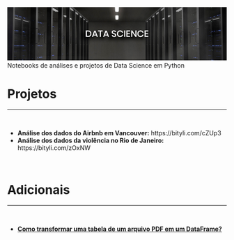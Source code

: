 <img src="data-science/arquivos/imagens/banner.jpg">
Notebooks de análises e projetos de Data Science em Python
</br>
<h1><b>Projetos</b></h1>
<hr>
</br>
<ul>
  <li><b>Análise dos dados do Airbnb em Vancouver:</b> https://bityli.com/cZUp3</li>
  <li><b>Análise dos dados da violência no Rio de Janeiro:</b> https://bityli.com/zOxNW</li>
</ul>

</br>
<h1><b>Adicionais</b></h1>
<hr>
</br>
<ul>
  <li><b><a href="data-science/arquivos/pdf">Como transformar uma tabela de um arquivo PDF em um DataFrame?</a></b> </li>
</ul>


